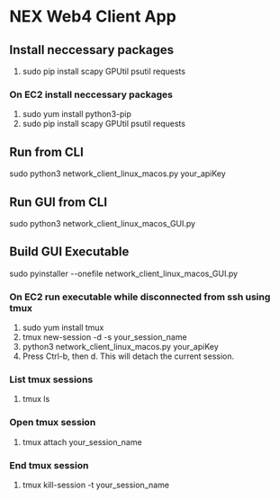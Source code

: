 # NEX Web4 Client App

## Install neccessary packages
1) sudo pip install scapy GPUtil psutil requests

### On EC2 install neccessary packages
1) sudo yum install python3-pip
2) sudo pip install scapy GPUtil psutil requests

## Run from CLI
sudo python3 network_client_linux_macos.py your_apiKey

## Run GUI from CLI
sudo python3 network_client_linux_macos_GUI.py

## Build GUI Executable
sudo pyinstaller --onefile network_client_linux_macos_GUI.py

### On EC2 run executable while disconnected from ssh using tmux
1) sudo yum install tmux
2) tmux new-session -d -s your_session_name 
3) python3 network_client_linux_macos.py your_apiKey
4) Press Ctrl-b, then d. This will detach the current session.

### List tmux sessions
1) tmux ls

### Open tmux session
1) tmux attach your_session_name

### End tmux session
1) tmux kill-session -t your_session_name